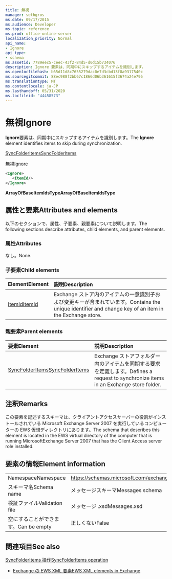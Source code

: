 ```yaml
---
title: 無視
manager: sethgros
ms.date: 09/17/2015
ms.audience: Developer
ms.topic: reference
ms.prod: office-online-server
localization_priority: Normal
api_name:
- Ignore
api_type:
- schema
ms.assetid: 7789eec5-ceec-43f2-84d5-d0d15b734076
description: Ignore 要素は、同期中にスキップするアイテムを識別します。
ms.openlocfilehash: b65d11d8c7655279dac0e7d3cbd13f8a9317540c
ms.sourcegitcommit: 88ec988f2bb67c1866d06b361615f3674a24e795
ms.translationtype: MT
ms.contentlocale: ja-JP
ms.lasthandoff: 05/31/2020
ms.locfileid: "44458573"
---
```

# <a name="ignore"></a><span data-ttu-id="2d849-103">無視</span><span class="sxs-lookup"><span data-stu-id="2d849-103">Ignore</span></span>

<span data-ttu-id="2d849-104">**Ignore**要素は、同期中にスキップするアイテムを識別します。</span><span class="sxs-lookup"><span data-stu-id="2d849-104">The **Ignore** element identifies items to skip during synchronization.</span></span> 
  
[<span data-ttu-id="2d849-105">SyncFolderItems</span><span class="sxs-lookup"><span data-stu-id="2d849-105">SyncFolderItems</span></span>](syncfolderitems.md)
  
[<span data-ttu-id="2d849-106">無視</span><span class="sxs-lookup"><span data-stu-id="2d849-106">Ignore</span></span>](ignore.md)
  
```xml
<Ignore>
   <ItemId/>
</Ignore>
```

 <span data-ttu-id="2d849-107">**ArrayOfBaseItemIdsType**</span><span class="sxs-lookup"><span data-stu-id="2d849-107">**ArrayOfBaseItemIdsType**</span></span>
## <a name="attributes-and-elements"></a><span data-ttu-id="2d849-108">属性と要素</span><span class="sxs-lookup"><span data-stu-id="2d849-108">Attributes and elements</span></span>

<span data-ttu-id="2d849-109">以下のセクションで、属性、子要素、親要素について説明します。</span><span class="sxs-lookup"><span data-stu-id="2d849-109">The following sections describe attributes, child elements, and parent elements.</span></span>
  
### <a name="attributes"></a><span data-ttu-id="2d849-110">属性</span><span class="sxs-lookup"><span data-stu-id="2d849-110">Attributes</span></span>

<span data-ttu-id="2d849-111">なし。</span><span class="sxs-lookup"><span data-stu-id="2d849-111">None.</span></span>
  
### <a name="child-elements"></a><span data-ttu-id="2d849-112">子要素</span><span class="sxs-lookup"><span data-stu-id="2d849-112">Child elements</span></span>

|<span data-ttu-id="2d849-113">**Element**</span><span class="sxs-lookup"><span data-stu-id="2d849-113">**Element**</span></span>|<span data-ttu-id="2d849-114">**説明**</span><span class="sxs-lookup"><span data-stu-id="2d849-114">**Description**</span></span>|
|:-----|:-----|
|[<span data-ttu-id="2d849-115">ItemId</span><span class="sxs-lookup"><span data-stu-id="2d849-115">ItemId</span></span>](itemid.md) <br/> |<span data-ttu-id="2d849-116">Exchange ストア内のアイテムの一意識別子および変更キーが含まれています。</span><span class="sxs-lookup"><span data-stu-id="2d849-116">Contains the unique identifier and change key of an item in the Exchange store.</span></span>  <br/> |
   
### <a name="parent-elements"></a><span data-ttu-id="2d849-117">親要素</span><span class="sxs-lookup"><span data-stu-id="2d849-117">Parent elements</span></span>

|<span data-ttu-id="2d849-118">**要素**</span><span class="sxs-lookup"><span data-stu-id="2d849-118">**Element**</span></span>|<span data-ttu-id="2d849-119">**説明**</span><span class="sxs-lookup"><span data-stu-id="2d849-119">**Description**</span></span>|
|:-----|:-----|
|[<span data-ttu-id="2d849-120">SyncFolderItems</span><span class="sxs-lookup"><span data-stu-id="2d849-120">SyncFolderItems</span></span>](syncfolderitems.md) <br/> |<span data-ttu-id="2d849-121">Exchange ストアフォルダー内のアイテムを同期する要求を定義します。</span><span class="sxs-lookup"><span data-stu-id="2d849-121">Defines a request to synchronize items in an Exchange store folder.</span></span>  <br/> |
   
## <a name="remarks"></a><span data-ttu-id="2d849-122">注釈</span><span class="sxs-lookup"><span data-stu-id="2d849-122">Remarks</span></span>

<span data-ttu-id="2d849-123">この要素を記述するスキーマは、クライアントアクセスサーバーの役割がインストールされている Microsoft Exchange Server 2007 を実行しているコンピューターの EWS 仮想ディレクトリにあります。</span><span class="sxs-lookup"><span data-stu-id="2d849-123">The schema that describes this element is located in the EWS virtual directory of the computer that is running MicrosoftExchange Server 2007 that has the Client Access server role installed.</span></span>
  
## <a name="element-information"></a><span data-ttu-id="2d849-124">要素の情報</span><span class="sxs-lookup"><span data-stu-id="2d849-124">Element information</span></span>

|||
|:-----|:-----|
|<span data-ttu-id="2d849-125">Namespace</span><span class="sxs-lookup"><span data-stu-id="2d849-125">Namespace</span></span>  <br/> |https://schemas.microsoft.com/exchange/services/2006/messages  <br/> |
|<span data-ttu-id="2d849-126">スキーマ名</span><span class="sxs-lookup"><span data-stu-id="2d849-126">Schema name</span></span>  <br/> |<span data-ttu-id="2d849-127">メッセージスキーマ</span><span class="sxs-lookup"><span data-stu-id="2d849-127">Messages schema</span></span>  <br/> |
|<span data-ttu-id="2d849-128">検証ファイル</span><span class="sxs-lookup"><span data-stu-id="2d849-128">Validation file</span></span>  <br/> |<span data-ttu-id="2d849-129">メッセージ .xsd</span><span class="sxs-lookup"><span data-stu-id="2d849-129">Messages.xsd</span></span>  <br/> |
|<span data-ttu-id="2d849-130">空にすることができます。</span><span class="sxs-lookup"><span data-stu-id="2d849-130">Can be empty</span></span>  <br/> |<span data-ttu-id="2d849-131">正しくない</span><span class="sxs-lookup"><span data-stu-id="2d849-131">False</span></span>  <br/> |
   
## <a name="see-also"></a><span data-ttu-id="2d849-132">関連項目</span><span class="sxs-lookup"><span data-stu-id="2d849-132">See also</span></span>



[<span data-ttu-id="2d849-133">SyncFolderItems 操作</span><span class="sxs-lookup"><span data-stu-id="2d849-133">SyncFolderItems operation</span></span>](syncfolderitems-operation.md)


- [<span data-ttu-id="2d849-134">Exchange の EWS XML 要素</span><span class="sxs-lookup"><span data-stu-id="2d849-134">EWS XML elements in Exchange</span></span>](ews-xml-elements-in-exchange.md)

